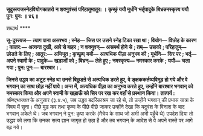 **सुदुस्त्यजस्नेहवियोगकातरो** **न शक्नुवंस्तं परिहातुमातुर: ।** **कृच्छ्रं ययौ मूर्धनि भर्तृपादुके** **बिभ्रन्नमस्कृत्य ययौ पुन: पुन: ॥ ४६॥** 

शब्दार्थ **** 

**सु-दुस्त्यज—** **त्याग पाना असश्भव** **; स्नेह—** **जिस पर उसने स्नेह टिका रखा था** **; वियोग—** **विछोह के कारण** **; कातर:—** **अत्यन्त** **दुखी, आपे से बाहर** **; न शक्नुवन्—** **असमर्थ होने से** **; तम्—** **उसको** **; परिहातुम्—** **छोडऩे के लिए** **; आतुर:—** **अभिभूत** **; कृच्छ्रम्** **ययौ—** **अत्यधिक पीड़ा अनुभव की** **; मूर्धनि—** **सिर पर** **; भर्तृ—** **अपने स्वामी के** **; पादुके—** **खड़ाओं को** **; बिभ्रन्—** **लेते हुए** **;** **नमस्कृत्य—** **नमस्कार करके** **; ययौ—** **चला गया** **; पुन: पुन:—** **बारश्बार।** **.** 

**जिनसे उद्धव का अटूट स्नेह था उनसे बिछुडऩे से अत्यधिक डरते हुए, वे ङ्क्षककर्तव्यविमूढ़** **हो गये और वे भगवान् का साथ छोड़ नहीं पाये। अन्त में, अत्यधिक पीड़ा का अनुभव करते** **हुए, उन्होंने बारश्बार भगवान् को नमस्कार किया और अपने स्वामी के खड़ाऊँ को सिर पर रख** **कर वहाँ से प्रस्थान किया।** **तात्पर्य :** *श्रीमद्भागवत* के अनुसार (३.४.५), जब उद्धव बदरिकाश्रम जा रहे थे, तो उन्होंने भगवान् की प्रभास यात्रा के विषय में सुना। पीछे मुड़ कर तथा कृष्ण के पीछे पीछे जाकर उन्होंने देखा कि यदुवंश के विनाश के बाद भगवान् अकेले थे। जब भगवान् ने पुन: कृपा करके (मैत्रेय के साथ जो अभी अभी पहुँचे थे) उपदेश दिया तो उद्धव को लगा कि उनका सत्य ज्ञान जागृत हो उठा है और तब भगवान् के आदेश से वे अपने रास्ते पर आगे बढ़ गये।  